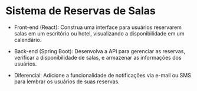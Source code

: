 # Sistema de Reservas de Salas

- Front-end (React): 
    Construa uma interface para usuários reservarem salas em um escritório ou hotel, visualizando a disponibilidade em um calendário.

- Back-end (Spring Boot): 
      Desenvolva a API para gerenciar as reservas, verificar a disponibilidade de salas, e armazenar as informações dos usuários.

- Diferencial:
      Adicione a funcionalidade de notificações via e-mail ou SMS para lembrar os usuários de suas reservas.